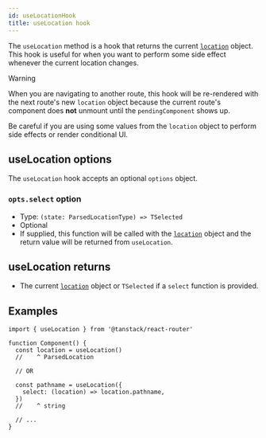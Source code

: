 ```yaml
---
id: useLocationHook
title: useLocation hook
---
```


The `useLocation` method is a hook that returns the current [`location`](./ParsedLocationType.md) object. This hook is useful for when you want to perform some side effect whenever the current location changes.

> [!WARNING]
> When you are navigating to another route, this hook will be re-rendered with the next route's new `location` object because the current route's component does **not** unmount until the `pendingComponent` shows up.
> 
> Be careful if you are using some values from the `location` object to perform side effects or render conditional UI.

## useLocation options

The `useLocation` hook accepts an optional `options` object.

### `opts.select` option

- Type: `(state: ParsedLocationType) => TSelected`
- Optional
- If supplied, this function will be called with the [`location`](./ParsedLocationType.md) object and the return value will be returned from `useLocation`.

## useLocation returns

- The current [`location`](./ParsedLocationType.md) object or `TSelected` if a `select` function is provided.

## Examples

```tsx
import { useLocation } from '@tanstack/react-router'

function Component() {
  const location = useLocation()
  //    ^ ParsedLocation

  // OR

  const pathname = useLocation({
    select: (location) => location.pathname,
  })
  //    ^ string

  // ...
}
```
